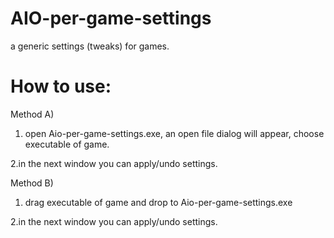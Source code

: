# AIO-per-game-settings

a generic settings (tweaks) for games.


# How to use:
Method A) 
1. open Aio-per-game-settings.exe, an open file dialog will appear, choose executable of game.

 2.in the next window you can apply/undo settings.

Method B)
1. drag executable of game and drop to Aio-per-game-settings.exe

 2.in the next window you can apply/undo settings.

